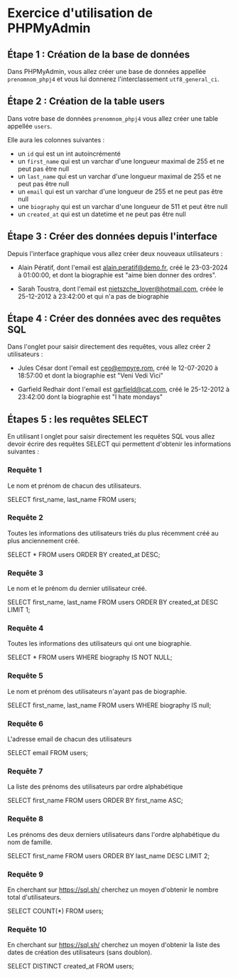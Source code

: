 # Exercice d'utilisation de PHPMyAdmin

## Étape 1 : Création de la base de données

Dans PHPMyAdmin, vous allez créer une base de données appellée `prenomnom_phpj4` et vous lui donnerez l'interclassement `utf8_general_ci`.

## Étape 2 : Création de la table users

Dans votre base de données `prenomnom_phpj4` vous allez créer une table appellée `users`.

Elle aura les colonnes suivantes : 

- un `id` qui est un int autoincrémenté
- un `first_name` qui est un varchar d'une longueur maximal de 255 et ne peut pas être null
- un `last_name` qui est un varchar d'une longueur maximal de 255 et ne peut pas être null
- un `email` qui est un varchar d'une longueur de 255 et ne peut pas être null
- une `biography` qui est un varchar d'une longueur de 511 et peut être null
- un `created_at` qui est un datetime et ne peut pas être null

## Étape 3 : Créer des données depuis l'interface

Depuis l'interface graphique vous allez créer deux nouveaux utilisateurs : 

- Alain Pératif, dont l'email est alain.peratif@demo.fr, créé le 23-03-2024 à 01:00:00, et dont la biographie est "aime bien donner des ordres".

- Sarah Toustra, dont l'email est nietszche_lover@hotmail.com, créée le 25-12-2012 à 23:42:00 et qui n'a pas de biographie

## Étape 4 : Créer des données avec des requêtes SQL

Dans l'onglet pour saisir directement des requêtes, vous allez créer 2 utilisateurs : 

- Jules César dont l'email est ceo@empyre.rom, créé le 12-07-2020 à 18:57:00 et dont la biographie est "Veni Vedi Vici"

- Garfield Redhair dont l'email est garfield@cat.com, créé le 25-12-2012 à 23:42:00 dont la biographie est "I hate mondays"

## Étapes 5 : les requêtes SELECT

En utilisant l onglet pour saisir directement les requêtes SQL vous allez devoir écrire des requêtes SELECT qui permettent d'obtenir les informations suivantes :

### Requête 1

Le nom et prénom de chacun des utilisateurs.

SELECT first_name, last_name FROM users; 

### Requête 2

Toutes les informations des utilisateurs triés du plus récemment créé au plus anciennement créé.

SELECT * FROM users ORDER BY created_at DESC; 

### Requête 3

Le nom et le prénom du dernier utilisateur créé.

SELECT first_name, last_name FROM users ORDER BY created_at DESC LIMIT 1; 

### Requête 4

Toutes les informations des utilisateurs qui ont une biographie.

SELECT * FROM users WHERE biography IS NOT NULL; 

### Requête 5

Le nom et prénom des utilisateurs n'ayant pas de biographie.

SELECT first_name, last_name FROM users WHERE biography IS null; 

### Requête 6

L'adresse email de chacun des utilisateurs

SELECT email FROM users; 

### Requête 7

La liste des prénoms des utilisateurs par ordre alphabétique

SELECT first_name FROM users ORDER BY first_name ASC; 

### Requête 8

Les prénoms des deux derniers utilisateurs dans l'ordre alphabétique du nom de famille.

SELECT first_name FROM users ORDER BY last_name DESC LIMIT 2; 

### Requête 9 

En cherchant sur https://sql.sh/ cherchez un moyen d'obtenir le nombre total d'utilisateurs.

SELECT COUNT(*) FROM users; 

### Requête 10

En cherchant sur https://sql.sh/ cherchez un moyen d'obtenir la liste des dates de création des utilisateurs (sans doublon).

SELECT DISTINCT created_at FROM users; 